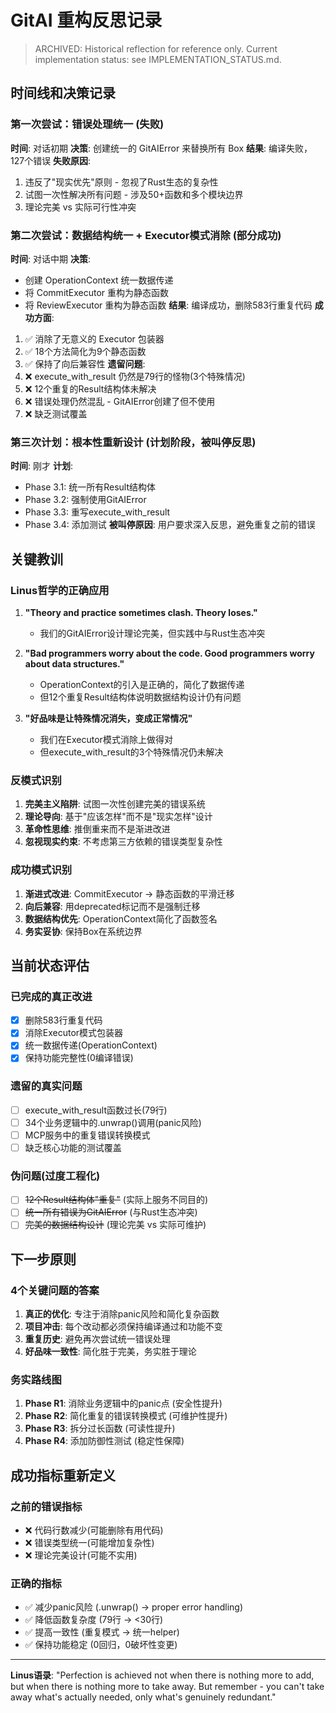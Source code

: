 # GitAI 重构反思记录

> ARCHIVED: Historical reflection for reference only. Current implementation status: see IMPLEMENTATION_STATUS.md.

## 时间线和决策记录

### 第一次尝试：错误处理统一 (失败)
**时间**: 对话初期
**决策**: 创建统一的 GitAIError 来替换所有 Box<dyn Error>
**结果**: 编译失败，127个错误
**失败原因**:
1. 违反了"现实优先"原则 - 忽视了Rust生态的复杂性
2. 试图一次性解决所有问题 - 涉及50+函数和多个模块边界
3. 理论完美 vs 实际可行性冲突

### 第二次尝试：数据结构统一 + Executor模式消除 (部分成功)
**时间**: 对话中期
**决策**: 
- 创建 OperationContext 统一数据传递
- 将 CommitExecutor 重构为静态函数
- 将 ReviewExecutor 重构为静态函数
**结果**: 编译成功，删除583行重复代码
**成功方面**:
1. ✅ 消除了无意义的 Executor 包装器
2. ✅ 18个方法简化为9个静态函数
3. ✅ 保持了向后兼容性
**遗留问题**:
1. ❌ execute_with_result 仍然是79行的怪物(3个特殊情况)
2. ❌ 12个重复的Result结构体未解决
3. ❌ 错误处理仍然混乱 - GitAIError创建了但不使用
4. ❌ 缺乏测试覆盖

### 第三次计划：根本性重新设计 (计划阶段，被叫停反思)
**时间**: 刚才
**计划**: 
- Phase 3.1: 统一所有Result结构体
- Phase 3.2: 强制使用GitAIError
- Phase 3.3: 重写execute_with_result
- Phase 3.4: 添加测试
**被叫停原因**: 用户要求深入反思，避免重复之前的错误

## 关键教训

### Linus哲学的正确应用
1. **"Theory and practice sometimes clash. Theory loses."** 
   - 我们的GitAIError设计理论完美，但实践中与Rust生态冲突
   
2. **"Bad programmers worry about the code. Good programmers worry about data structures."**
   - OperationContext的引入是正确的，简化了数据传递
   - 但12个重复Result结构体说明数据结构设计仍有问题

3. **"好品味是让特殊情况消失，变成正常情况"**
   - 我们在Executor模式消除上做得对
   - 但execute_with_result的3个特殊情况仍未解决

### 反模式识别
1. **完美主义陷阱**: 试图一次性创建完美的错误系统
2. **理论导向**: 基于"应该怎样"而不是"现实怎样"设计
3. **革命性思维**: 推倒重来而不是渐进改进
4. **忽视现实约束**: 不考虑第三方依赖的错误类型复杂性

### 成功模式识别
1. **渐进式改进**: CommitExecutor → 静态函数的平滑迁移
2. **向后兼容**: 用deprecated标记而不是强制迁移
3. **数据结构优先**: OperationContext简化了函数签名
4. **务实妥协**: 保持Box<dyn Error>在系统边界

## 当前状态评估

### 已完成的真正改进
- [x] 删除583行重复代码
- [x] 消除Executor模式包装器
- [x] 统一数据传递(OperationContext)
- [x] 保持功能完整性(0编译错误)

### 遗留的真实问题
- [ ] execute_with_result函数过长(79行)
- [ ] 34个业务逻辑中的.unwrap()调用(panic风险)
- [ ] MCP服务中的重复错误转换模式
- [ ] 缺乏核心功能的测试覆盖

### 伪问题(过度工程化)
- [ ] ~~12个Result结构体"重复"~~ (实际上服务不同目的)
- [ ] ~~统一所有错误为GitAIError~~ (与Rust生态冲突)
- [ ] ~~完美的数据结构设计~~ (理论完美 vs 实际可维护)

## 下一步原则

### 4个关键问题的答案
1. **真正的优化**: 专注于消除panic风险和简化复杂函数
2. **项目冲击**: 每个改动都必须保持编译通过和功能不变
3. **重复历史**: 避免再次尝试统一错误处理
4. **好品味一致性**: 简化胜于完美，务实胜于理论

### 务实路线图
1. **Phase R1**: 消除业务逻辑中的panic点 (安全性提升)
2. **Phase R2**: 简化重复的错误转换模式 (可维护性提升) 
3. **Phase R3**: 拆分过长函数 (可读性提升)
4. **Phase R4**: 添加防御性测试 (稳定性保障)

## 成功指标重新定义

### 之前的错误指标
- ❌ 代码行数减少(可能删除有用代码)
- ❌ 错误类型统一(可能增加复杂性)
- ❌ 理论完美设计(可能不实用)

### 正确的指标
- ✅ 减少panic风险 (.unwrap() → proper error handling)
- ✅ 降低函数复杂度 (79行 → <30行)
- ✅ 提高一致性 (重复模式 → 统一helper)
- ✅ 保持功能稳定 (0回归，0破坏性变更)

---

**Linus语录**: "Perfection is achieved not when there is nothing more to add, but when there is nothing more to take away. But remember - you can't take away what's actually needed, only what's genuinely redundant."